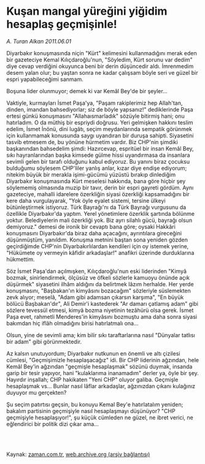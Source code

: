 # Kuşan mangal yüreğini yiğidim hesaplaş geçmişinle!

*A. Turan Alkan 2011.06.01*

<td class="columnist-detail">
<p>Diyarbakır konuşmasında niçin "Kürt" kelimesini kullanmadığını merak eden bir gazeteciye Kemal Kılıçdaroğlu'nun, "Söyledim, Kürt sorunu var dedim" diye cevap verdiğini okuyunca beni bir derin düşüncedir aldı. İmrenmedim desem yalan olur; bu yaştan sonra ne kadar çalışsam böyle seri ve güzel bir espri yapabileceğimi sanmam.</p>
<p>
<div id="haberMetinDiv">
<p>Boşuna lider olunmuyor; demek ki var Kemâl Bey'de bir şeyler...
<p>Vaktiyle, kurmayları İsmet Paşa'ya, "Paşam rakiplerimiz hep Allah'tan, dinden, imandan bahsediyorlar; siz de böyle yapsanız!" dediklerinde Paşa ertesi günkü konuşmasını "Allahaısmarladık" sözüyle bitirmiş hani; onu hatırladım. O da müthiş bir espriydi doğrusu. Yeri gelmişken hakkını teslim edelim, İsmet İnönü, dini lugâtı, seçim meydanlarında sempatik görünmek için kullanmamak konusunda saygı uyandıran bir duruşa sahipti. Siyasetini tasvib etmesem de, bu yönüne hürmetim vardır. Biz CHP'nin şimdiki başkanından bahsedelim şimdi: Hazırcevap, espritüel bir insan Kemâl Bey, sıkı hayranlarından başka kimsede gülme hissi uyandırmasa da insanlara sevimli gelen bir tarafı olduğunu kabul ediyoruz. Bu yanını biraz çocuksu bulduğumu söylesem CHP'liler yanlış anlar, kızar diye endişe ediyorum; nitekim büyük bir merakla işimi-gücümü yüzüstü bırakıp dinlediğim Diyarbakır konuşmasında Kürt meselesi hakkında, bana göre hiçbir şey söylememiş olmasında muzip bir tavır, derin bir espri gayreti gördüm. Aynı gazeteciye, mahalli idarelere özerkliğin siyasi özerkliği kapsamadığını bir kere daha vurgulayarak, "Yok öyle eyalet sistemi, tersine ülkeyi bütünleştirmek istiyoruz. Türk Bayrağı'nı da Türk Bayrağı vurgusunu da özellikle Diyarbakır'da yaptım. Yerel yönetimlere özerklik şartında bölünme yoktur. Belediyelerin mali özerkliği yok. Biz ayrı silahlı gücü, bayrağı olsun demiyoruz." demesi de ironik bir cevaptı bana göre; oysaki Hakkâri konuşmasını Diyarbakır'da biraz daha açacağını, ayrıntılara gireceğini düşünmüştüm, yanıldım. Konuşma metnini baştan sona yeniden gözden geçirdiğimde CHP'nin Diyarbakırlılardan kendileri için oy istemek yerine, "Hükümete oy vermeyin kâfidir arkadaşlar!" anafikri üzerinde durduklarına hükmettim.
<p>Söz İsmet Paşa'dan açılmışken, Kılıçdaroğlu'nun eski liderinden "Kimyâ bozmak, sinirlendirmek, ölçüsüz ve öfkeli sözlerle kamuoyu önünde açık düşürmek" siyasetini ilhâm aldığını da belirtmek lâzım herhalde. Her yerde konuşmasını, "Başbakan'ın kimyâsını bozacağım" sözleriyle süslemekten zevk alıyor; meselâ, "Adam gibi adamsan çıkarsın karşıma", "En büyük bölücü Başbakan'dır", Ali Demir'i kastederek "Ar damarı çatlamış adam" gibi sözlere tevessül etmesi, kimyâ bozma niyetinin tezâhürü olsa gerek. İsmet Paşa evet, rahmetli Menderes'in kimyâsını bozmuştu ama daha sonra siyasi bakımdan hiç iflâh olmadığını birisi hatırlatmalı ona...
<p>Olsun, yine de sevimli ama; kim bilir sıkı taraftarlarına nasıl "Dünyalar tatlısı bir adam" gibi görünmektedir.
<p>Az kalsın unutuyordum; Diyarbakır nutkunun en önemli ve altı çizilesi cümlesi, "Geçmişimizle hesaplaşacağız" idi. Bir CHP liderinin ağzından, hele Kemâl Bey'in ağzından "geçmişle hesaplaşmak" sözünü duymak, insanda garip bir tesir yapıyor, hani "kulaklarıma inanamadım" derler ya, öyle bir şey. Hayırdır inşallah; CHP hakikaten "Yeni CHP" oluyor galiba. Geçmişle hesaplaşmak vs... Bunlar nasıl lâflar arkadaşlar, ağzınızdan çıkanı kulağınız duyuyor mu gerçekten?
<p>Şu seçim patırtısı geçsin, bu konuyu Kemal Bey'e hatırlatalım yeniden; bakalım partisinin geçmişiyle nasıl hesaplaşmayı düşünüyor? "CHP geçmişiyle hesaplaşıyor!", şu küçük cümleden ne güzel, ne ibret verici, ne eğlendirici bir politik dizi çıkar ama... </p></p></p></p></p></p></div>
</p>


<p><br>
		 </br></p></td>

Kaynak: [zaman.com.tr](http://zaman.com.tr/yazar.do?yazino=1141350), [web.archive.org (arşiv bağlantısı)](http://web.archive.org/web/20110804203619/http://zaman.com.tr:80/yazar.do?yazino=1141350)
